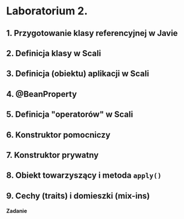 # Laboratorium 2.
## 1. Przygotowanie klasy referencyjnej w Javie
## 2. Definicja klasy w Scali
## 3. Definicja (obiektu) aplikacji w Scali
## 4. @BeanProperty
## 5. Definicja "operatorów" w Scali
## 6. Konstruktor pomocniczy
## 7. Konstruktor prywatny
## 8. Obiekt towarzyszący i metoda `apply()`
## 9. Cechy (traits) i domieszki (mix-ins)
#### Zadanie

